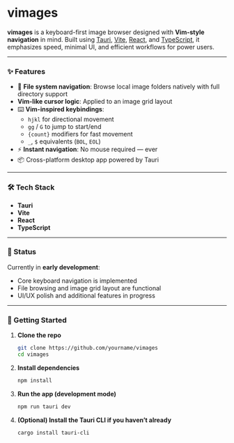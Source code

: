 # vimages

**vimages** is a keyboard-first image browser designed with **Vim-style navigation** in mind. Built using [Tauri](https://tauri.app/), [Vite](https://vite.dev/), [React](https://react.dev/), and [TypeScript](https://www.typescriptlang.org/), it emphasizes speed, minimal UI, and efficient workflows for power users.

---

### ✨ Features

- 📁 **File system navigation**: Browse local image folders natively with full directory support  
- **Vim-like cursor logic**: Applied to an image grid layout  
- ⌨️ **Vim-inspired keybindings**:  
  - `hjkl` for directional movement  
  - `gg` / `G` to jump to start/end  
  - `{count}` modifiers for fast movement  
  - `_`, `$` equivalents (`BOL`, `EOL`)  
- ⚡ **Instant navigation**: No mouse required — ever  
- 📦 Cross-platform desktop app powered by Tauri  

---

### 🛠 Tech Stack

- **Tauri**
- **Vite**
- **React**
- **TypeScript**

---

### 🚧 Status

Currently in **early development**:  
- Core keyboard navigation is implemented  
- File browsing and image grid layout are functional  
- UI/UX polish and additional features in progress  

---

### 🧪 Getting Started

1. **Clone the repo**

    ```bash
    git clone https://github.com/yourname/vimages
    cd vimages
    ```

2. **Install dependencies**

    ```bash
    npm install
    ```

3. **Run the app (development mode)**

    ```bash
    npm run tauri dev
    ```

4. **(Optional) Install the Tauri CLI if you haven’t already**

    ```bash
    cargo install tauri-cli
    ```
